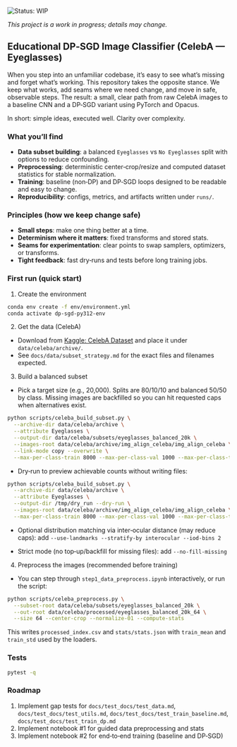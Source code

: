 ![Status: WIP](https://img.shields.io/badge/status-WIP-orange)

_This project is a work in progress; details may change._

## Educational DP‑SGD Image Classifier (CelebA — Eyeglasses)

When you step into an unfamiliar codebase, it’s easy to see what’s missing and forget what’s working. This repository takes the opposite stance. We keep what works, add seams where we need change, and move in safe, observable steps. The result: a small, clear path from raw CelebA images to a baseline CNN and a DP‑SGD variant using PyTorch and Opacus.

In short: simple ideas, executed well. Clarity over complexity.

### What you’ll find
- **Data subset building**: a balanced `Eyeglasses` vs `No Eyeglasses` split with options to reduce confounding.
- **Preprocessing**: deterministic center‑crop/resize and computed dataset statistics for stable normalization.
- **Training**: baseline (non‑DP) and DP‑SGD loops designed to be readable and easy to change.
- **Reproducibility**: configs, metrics, and artifacts written under `runs/`.

### Principles (how we keep change safe)
- **Small steps**: make one thing better at a time.
- **Determinism where it matters**: fixed transforms and stored stats.
- **Seams for experimentation**: clear points to swap samplers, optimizers, or transforms.
- **Tight feedback**: fast dry‑runs and tests before long training jobs.

### First run (quick start)
1) Create the environment
```bash
conda env create -f env/environment.yml
conda activate dp-sgd-py312-env
```

2) Get the data (CelebA)
- Download from [Kaggle: CelebA Dataset](https://www.kaggle.com/datasets/jessicali9530/celeba-dataset) and place it under `data/celeba/archive/`.
- See `docs/data/subset_strategy.md` for the exact files and filenames expected.

3) Build a balanced subset
- Pick a target size (e.g., 20,000). Splits are 80/10/10 and balanced 50/50 by class. Missing images are backfilled so you can hit requested caps when alternatives exist.
```bash
python scripts/celeba_build_subset.py \
  --archive-dir data/celeba/archive \
  --attribute Eyeglasses \
  --output-dir data/celeba/subsets/eyeglasses_balanced_20k \
  --images-root data/celeba/archive/img_align_celeba/img_align_celeba \
  --link-mode copy --overwrite \
  --max-per-class-train 8000 --max-per-class-val 1000 --max-per-class-test 1000
```

- Dry‑run to preview achievable counts without writing files:
```bash
python scripts/celeba_build_subset.py \
  --archive-dir data/celeba/archive \
  --attribute Eyeglasses \
  --output-dir /tmp/dry_run --dry-run \
  --images-root data/celeba/archive/img_align_celeba/img_align_celeba \
  --max-per-class-train 8000 --max-per-class-val 1000 --max-per-class-test 1000
```

- Optional distribution matching via inter‑ocular distance (may reduce caps): add
  `--use-landmarks --stratify-by interocular --iod-bins 2`

- Strict mode (no top‑up/backfill for missing files): add `--no-fill-missing`

4) Preprocess the images (recommended before training)
- You can step through `step1_data_preprocess.ipynb` interactively, or run the script:
```bash
python scripts/celeba_preprocess.py \
  --subset-root data/celeba/subsets/eyeglasses_balanced_20k \
  --out-root data/celeba/processed/eyeglasses_balanced_20k_64 \
  --size 64 --center-crop --normalize-01 --compute-stats
```
This writes `processed_index.csv` and `stats/stats.json` with `train_mean` and `train_std` used by the loaders.

### Tests
```bash
pytest -q
```

### Roadmap
1) Implement gap tests for `docs/test_docs/test_data.md`, `docs/test_docs/test_utils.md`, `docs/test_docs/test_train_baseline.md`, `docs/test_docs/test_train_dp.md`
2) Implement notebook #1 for guided data preprocessing and stats
3) Implement notebook #2 for end‑to‑end training (baseline and DP‑SGD)

